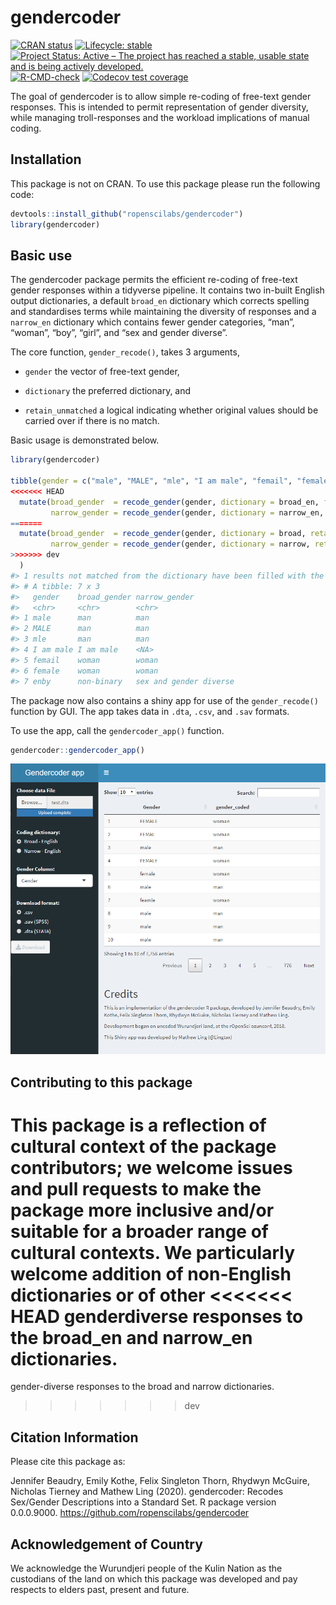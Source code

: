 
<!-- README.md is generated from README.Rmd. Please edit that file -->

# gendercoder

<!-- badges: start -->

[![CRAN
status](https://www.r-pkg.org/badges/version/gendercoder)](https://CRAN.R-project.org/package=gendercoder)
[![Lifecycle:
stable](https://img.shields.io/badge/lifecycle-stable-brightgreen.svg)](https://lifecycle.r-lib.org/articles/stages.html#stable)
[![Project Status: Active – The project has reached a stable, usable
state and is being actively
developed.](https://www.repostatus.org/badges/latest/active.svg)](https://www.repostatus.org/#active)
[![R-CMD-check](https://github.com/ropenscilabs/gendercoder/workflows/R-CMD-check/badge.svg)](https://github.com/ropenscilabs/gendercoder/actions)
[![Codecov test
coverage](https://codecov.io/gh/ropenscilabs/gendercoder/branch/master/graph/badge.svg)](https://codecov.io/gh/ropenscilabs/gendercoder?branch=master)
<!-- badges: end -->

The goal of gendercoder is to allow simple re-coding of free-text gender
responses. This is intended to permit representation of gender
diversity, while managing troll-responses and the workload implications
of manual coding.

## Installation

This package is not on CRAN. To use this package please run the
following code:

``` r
devtools::install_github("ropenscilabs/gendercoder")
library(gendercoder)
```

## Basic use

The gendercoder package permits the efficient re-coding of free-text
gender responses within a tidyverse pipeline. It contains two in-built
English output dictionaries, a default `broad_en` dictionary which
corrects spelling and standardises terms while maintaining the diversity
of responses and a `narrow_en` dictionary which contains fewer gender
categories, “man”, “woman”, “boy”, “girl”, and “sex and gender diverse”.

The core function, `gender_recode()`, takes 3 arguments,

  - `gender` the vector of free-text gender,

  - `dictionary` the preferred dictionary, and

  - `retain_unmatched` a logical indicating whether original values
    should be carried over if there is no match.

Basic usage is demonstrated below.

``` r
library(gendercoder)

tibble(gender = c("male", "MALE", "mle", "I am male", "femail", "female", "enby")) %>% 
<<<<<<< HEAD
  mutate(broad_gender  = recode_gender(gender, dictionary = broad_en, fill = TRUE),
         narrow_gender = recode_gender(gender, dictionary = narrow_en, fill = FALSE)
=======
  mutate(broad_gender  = recode_gender(gender, dictionary = broad, retain_unmatched = TRUE),
         narrow_gender = recode_gender(gender, dictionary = narrow, retain_unmatched = FALSE)
>>>>>>> dev
  )
#> 1 results not matched from the dictionary have been filled with the user inputted values
#> # A tibble: 7 x 3
#>   gender    broad_gender narrow_gender         
#>   <chr>     <chr>        <chr>                 
#> 1 male      man          man                   
#> 2 MALE      man          man                   
#> 3 mle       man          man                   
#> 4 I am male I am male    <NA>                  
#> 5 femail    woman        woman                 
#> 6 female    woman        woman                 
#> 7 enby      non-binary   sex and gender diverse
```

The package now also contains a shiny app for use of the
`gender_recode()` function by GUI. The app takes data in `.dta`, `.csv`,
and `.sav` formats.

To use the app, call the `gendercoder_app()` function.

``` r
gendercoder::gendercoder_app()
```

<img src="man/figures/UI.png">

## Contributing to this package

This package is a reflection of cultural context of the package
contributors; we welcome issues and pull requests to make the package
more inclusive and/or suitable for a broader range of cultural contexts.
We particularly welcome addition of non-English dictionaries or of other
<<<<<<< HEAD
genderdiverse responses to the broad\_en and narrow\_en dictionaries.
=======
gender-diverse responses to the broad and narrow dictionaries.
>>>>>>> dev

## Citation Information

Please cite this package as:

Jennifer Beaudry, Emily Kothe, Felix Singleton Thorn, Rhydwyn McGuire,
Nicholas Tierney and Mathew Ling (2020). gendercoder: Recodes Sex/Gender
Descriptions into a Standard Set. R package version 0.0.0.9000.
<https://github.com/ropenscilabs/gendercoder>

## Acknowledgement of Country

We acknowledge the Wurundjeri people of the Kulin Nation as the
custodians of the land on which this package was developed and pay
respects to elders past, present and future.
